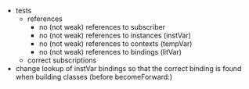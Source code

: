 - tests
  - references
    - no (not weak) references to subscriber
    - no (not weak) references to instances (instVar)
    - no (not weak) references to contexts (tempVar)
    - no (not weak) references to bindings (litVar)
  - correct subscriptions
- change lookup of instVar bindings so that the correct binding is found when building classes (before becomeForward:)